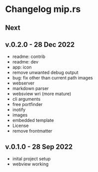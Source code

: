 # Changelog mip.rs

## Next

## v.0.2.0 - 28 Dec 2022
- readme: contrib
- readme: dev
- app: icon
- remove unwanted debug output
- bug: fix other than current path images
- webserver
- markdown parser
- websview wri (more mature)
- cli arguments
- free portfinder
- inotify
- images
- embedded template
- License
- remove frontmatter

## v.0.1.0 - 28 Sep 2022

- inital project setup
- webview working


